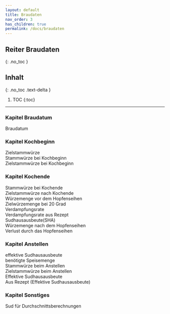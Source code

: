 ```yaml
---
layout: default
title: Braudaten
nav_order: 3
has_children: true
permalink: /docs/braudaten
---
```


## Reiter Braudaten
{: .no_toc }

## Inhalt
{: .no_toc .text-delta }

1. TOC
{:toc}

---

### Kapitel Braudatum
Braudatum  

### Kapitel Kochbeginn
Zielstammwürze  
Stammwürze bei Kochbeginn  
Zielstammwürze bei Kochbeginn  

### Kapitel Kochende
Stammwürze bei Kochende  
Zielstammwürze nach Kochende  
Würzemenge vor dem Hopfenseihen  
Zielwürzemenge bei 20 Grad  
Verdampfungsrate  
Verdampfungsrate aus Rezept  
Sudhausausbeute(SHA)  
Würzemenge nach dem Hopfenseihen  
Verlust durch das Hopfenseihen  

### Kapitel Anstellen
effektive Sudhausausbeute  
benötigte Speisemenge  
Stammwürze beim Anstellen  
Zielstammwürze beim Anstellen  
Effektive Sudhausausbeute  
Aus Rezept (Effektive Sudhausausbeute)  

### Kapitel Sonstiges
Sud für Durchschnittsberechnungen

